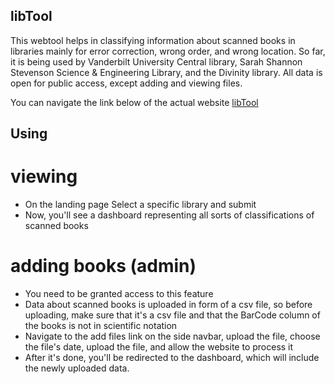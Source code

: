 ## libTool

This webtool helps in classifying information about scanned books in libraries mainly for error correction, wrong order, and wrong location. So far, it is being used by Vanderbilt University Central library, Sarah Shannon Stevenson Science & Engineering Library, and the Divinity library. All data is open for public access, except adding and viewing files.

You can navigate the link below of the actual website [libTool](https://valibtool.uc.r.appspot.com/)

## Using
  
 # viewing
 - On the landing page Select a specific library and submit
 - Now, you'll see a dashboard representing all sorts of classifications of scanned books
 # adding books (admin)
 - You need to be granted access to this feature 
 - Data about scanned books is uploaded in form of a csv file, so before uploading, make sure that it's a csv file and that the BarCode column of the books is not in scientific notation
 - Navigate to the add files link on the side navbar, upload the file, choose the file's date, upload the file, and allow the website to process it
 - After it's done, you'll be redirected to the dashboard, which will include the newly uploaded data.
